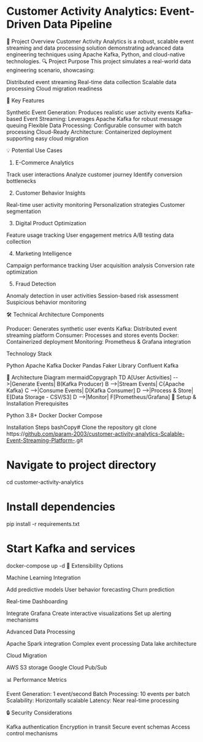 # Customer Activity Analytics: Event-Driven Data Pipeline

🚀 Project Overview
Customer Activity Analytics is a robust, scalable event streaming and data processing solution demonstrating advanced data engineering techniques using Apache Kafka, Python, and cloud-native technologies.
🔍 Project Purpose
This project simulates a real-world data engineering scenario, showcasing:

Distributed event streaming
Real-time data collection
Scalable data processing
Cloud migration readiness

🌟 Key Features

Synthetic Event Generation: Produces realistic user activity events
Kafka-based Event Streaming: Leverages Apache Kafka for robust message queuing
Flexible Data Processing: Configurable consumer with batch processing
Cloud-Ready Architecture: Containerized deployment supporting easy cloud migration

💡 Potential Use Cases
1. E-Commerce Analytics

Track user interactions
Analyze customer journey
Identify conversion bottlenecks

2. Customer Behavior Insights

Real-time user activity monitoring
Personalization strategies
Customer segmentation

3. Digital Product Optimization

Feature usage tracking
User engagement metrics
A/B testing data collection

4. Marketing Intelligence

Campaign performance tracking
User acquisition analysis
Conversion rate optimization

5. Fraud Detection

Anomaly detection in user activities
Session-based risk assessment
Suspicious behavior monitoring

🛠 Technical Architecture
Components

Producer: Generates synthetic user events
Kafka: Distributed event streaming platform
Consumer: Processes and stores events
Docker: Containerized deployment
Monitoring: Prometheus & Grafana integration

Technology Stack

Python
Apache Kafka
Docker
Pandas
Faker Library
Confluent Kafka

🚢 Architecture Diagram
mermaidCopygraph TD
    A[User Activities] -->|Generate Events| B(Kafka Producer)
    B -->|Stream Events| C{Apache Kafka}
    C -->|Consume Events| D[Kafka Consumer]
    D -->|Process & Store| E[Data Storage - CSV/S3]
    D -->|Monitor| F[Prometheus/Grafana]
🔧 Setup & Installation
Prerequisites

Python 3.8+
Docker
Docker Compose

Installation Steps
bashCopy# Clone the repository
git clone https://[github.com/param-2003/customer-activity-analytics-Scalable-Event-Streaming-Platform-](https://github.com/Param-2003/-Customer-Activity-Analytics-Scalable-Event-Streaming-Platform-).git

# Navigate to project directory
cd customer-activity-analytics

# Install dependencies
pip install -r requirements.txt

# Start Kafka and services
docker-compose up -d
🌈 Extensibility Options

Machine Learning Integration

Add predictive models
User behavior forecasting
Churn prediction


Real-time Dashboarding

Integrate Grafana
Create interactive visualizations
Set up alerting mechanisms


Advanced Data Processing

Apache Spark integration
Complex event processing
Data lake architecture


Cloud Migration

AWS S3 storage
Google Cloud Pub/Sub



📊 Performance Metrics

Event Generation: 1 event/second
Batch Processing: 10 events per batch
Scalability: Horizontally scalable
Latency: Near real-time processing

🔒 Security Considerations

Kafka authentication
Encryption in transit
Secure event schemas
Access control mechanisms
